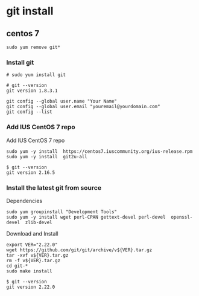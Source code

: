 # git install

## centos 7

```
sudo yum remove git*
```

### Install git

```
# sudo yum install git
```

```
# git --version
git version 1.8.3.1
```

```
git config --global user.name "Your Name"
git config --global user.email "youremail@yourdomain.com"
git config --list
```

### Add IUS CentOS 7 repo

Add IUS CentOS 7 repo

```
sudo yum -y install  https://centos7.iuscommunity.org/ius-release.rpm
sudo yum -y install  git2u-all
```

```
$ git --version
git version 2.16.5
```

### Install the latest git from source

Dependencies

```
sudo yum groupinstall "Development Tools"
sudo yum -y install wget perl-CPAN gettext-devel perl-devel  openssl-devel  zlib-devel
```

Download and Install

```
export VER="2.22.0"
wget https://github.com/git/git/archive/v${VER}.tar.gz
tar -xvf v${VER}.tar.gz
rm -f v${VER}.tar.gz
cd git-*
sudo make install
```

```
$ git --version
git version 2.22.0
```
